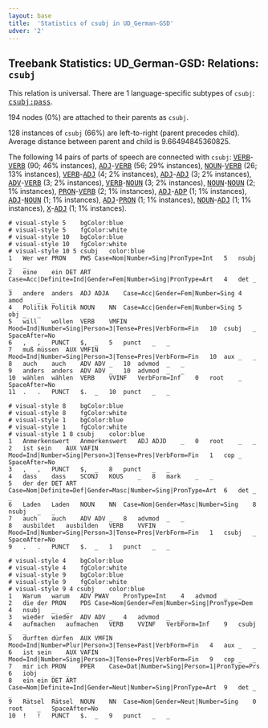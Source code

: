 ```yaml
---
layout: base
title:  'Statistics of csubj in UD_German-GSD'
udver: '2'
---
```


## Treebank Statistics: UD_German-GSD: Relations: `csubj`

This relation is universal.
There are 1 language-specific subtypes of `csubj`: <tt><a href="de_gsd-dep-csubj-pass.html">csubj:pass</a></tt>.

194 nodes (0%) are attached to their parents as `csubj`.

128 instances of `csubj` (66%) are left-to-right (parent precedes child).
Average distance between parent and child is 9.66494845360825.

The following 14 pairs of parts of speech are connected with `csubj`: <tt><a href="de_gsd-pos-VERB.html">VERB</a></tt>-<tt><a href="de_gsd-pos-VERB.html">VERB</a></tt> (90; 46% instances), <tt><a href="de_gsd-pos-ADJ.html">ADJ</a></tt>-<tt><a href="de_gsd-pos-VERB.html">VERB</a></tt> (56; 29% instances), <tt><a href="de_gsd-pos-NOUN.html">NOUN</a></tt>-<tt><a href="de_gsd-pos-VERB.html">VERB</a></tt> (26; 13% instances), <tt><a href="de_gsd-pos-VERB.html">VERB</a></tt>-<tt><a href="de_gsd-pos-ADJ.html">ADJ</a></tt> (4; 2% instances), <tt><a href="de_gsd-pos-ADJ.html">ADJ</a></tt>-<tt><a href="de_gsd-pos-ADJ.html">ADJ</a></tt> (3; 2% instances), <tt><a href="de_gsd-pos-ADV.html">ADV</a></tt>-<tt><a href="de_gsd-pos-VERB.html">VERB</a></tt> (3; 2% instances), <tt><a href="de_gsd-pos-VERB.html">VERB</a></tt>-<tt><a href="de_gsd-pos-NOUN.html">NOUN</a></tt> (3; 2% instances), <tt><a href="de_gsd-pos-NOUN.html">NOUN</a></tt>-<tt><a href="de_gsd-pos-NOUN.html">NOUN</a></tt> (2; 1% instances), <tt><a href="de_gsd-pos-PRON.html">PRON</a></tt>-<tt><a href="de_gsd-pos-VERB.html">VERB</a></tt> (2; 1% instances), <tt><a href="de_gsd-pos-ADJ.html">ADJ</a></tt>-<tt><a href="de_gsd-pos-ADP.html">ADP</a></tt> (1; 1% instances), <tt><a href="de_gsd-pos-ADJ.html">ADJ</a></tt>-<tt><a href="de_gsd-pos-NOUN.html">NOUN</a></tt> (1; 1% instances), <tt><a href="de_gsd-pos-ADJ.html">ADJ</a></tt>-<tt><a href="de_gsd-pos-PRON.html">PRON</a></tt> (1; 1% instances), <tt><a href="de_gsd-pos-NOUN.html">NOUN</a></tt>-<tt><a href="de_gsd-pos-ADJ.html">ADJ</a></tt> (1; 1% instances), <tt><a href="de_gsd-pos-X.html">X</a></tt>-<tt><a href="de_gsd-pos-ADJ.html">ADJ</a></tt> (1; 1% instances).


~~~ conllu
# visual-style 5	bgColor:blue
# visual-style 5	fgColor:white
# visual-style 10	bgColor:blue
# visual-style 10	fgColor:white
# visual-style 10 5 csubj	color:blue
1	Wer	wer	PRON	PWS	Case=Nom|Number=Sing|PronType=Int	5	nsubj	_	_
2	eine	ein	DET	ART	Case=Acc|Definite=Ind|Gender=Fem|Number=Sing|PronType=Art	4	det	_	_
3	andere	anders	ADJ	ADJA	Case=Acc|Gender=Fem|Number=Sing	4	amod	_	_
4	Politik	Politik	NOUN	NN	Case=Acc|Gender=Fem|Number=Sing	5	obj	_	_
5	will	wollen	VERB	VMFIN	Mood=Ind|Number=Sing|Person=3|Tense=Pres|VerbForm=Fin	10	csubj	_	SpaceAfter=No
6	,	,	PUNCT	$,	_	5	punct	_	_
7	muß	müssen	AUX	VMFIN	Mood=Ind|Number=Sing|Person=3|Tense=Pres|VerbForm=Fin	10	aux	_	_
8	auch	auch	ADV	ADV	_	10	advmod	_	_
9	anders	anders	ADV	ADV	_	10	advmod	_	_
10	wählen	wählen	VERB	VVINF	VerbForm=Inf	0	root	_	SpaceAfter=No
11	.	.	PUNCT	$.	_	10	punct	_	_

~~~


~~~ conllu
# visual-style 8	bgColor:blue
# visual-style 8	fgColor:white
# visual-style 1	bgColor:blue
# visual-style 1	fgColor:white
# visual-style 1 8 csubj	color:blue
1	Anmerkenswert	Anmerkenswert	ADJ	ADJD	_	0	root	_	_
2	ist	sein	AUX	VAFIN	Mood=Ind|Number=Sing|Person=3|Tense=Pres|VerbForm=Fin	1	cop	_	SpaceAfter=No
3	,	,	PUNCT	$,	_	8	punct	_	_
4	dass	dass	SCONJ	KOUS	_	8	mark	_	_
5	der	der	DET	ART	Case=Nom|Definite=Def|Gender=Masc|Number=Sing|PronType=Art	6	det	_	_
6	Laden	Laden	NOUN	NN	Case=Nom|Gender=Masc|Number=Sing	8	nsubj	_	_
7	auch	auch	ADV	ADV	_	8	advmod	_	_
8	ausbildet	ausbilden	VERB	VVFIN	Mood=Ind|Number=Sing|Person=3|Tense=Pres|VerbForm=Fin	1	csubj	_	SpaceAfter=No
9	.	.	PUNCT	$.	_	1	punct	_	_

~~~


~~~ conllu
# visual-style 4	bgColor:blue
# visual-style 4	fgColor:white
# visual-style 9	bgColor:blue
# visual-style 9	fgColor:white
# visual-style 9 4 csubj	color:blue
1	Warum	warum	ADV	PWAV	PronType=Int	4	advmod	_	_
2	die	der	PRON	PDS	Case=Nom|Gender=Fem|Number=Sing|PronType=Dem	4	nsubj	_	_
3	wieder	wieder	ADV	ADV	_	4	advmod	_	_
4	aufmachen	aufmachen	VERB	VVINF	VerbForm=Inf	9	csubj	_	_
5	durften	dürfen	AUX	VMFIN	Mood=Ind|Number=Plur|Person=3|Tense=Past|VerbForm=Fin	4	aux	_	_
6	ist	sein	AUX	VAFIN	Mood=Ind|Number=Sing|Person=3|Tense=Pres|VerbForm=Fin	9	cop	_	_
7	mir	ich	PRON	PPER	Case=Dat|Number=Sing|Person=1|PronType=Prs	6	iobj	_	_
8	ein	ein	DET	ART	Case=Nom|Definite=Ind|Gender=Neut|Number=Sing|PronType=Art	9	det	_	_
9	Rätsel	Rätsel	NOUN	NN	Case=Nom|Gender=Neut|Number=Sing	0	root	_	SpaceAfter=No
10	!	!	PUNCT	$.	_	9	punct	_	_

~~~


